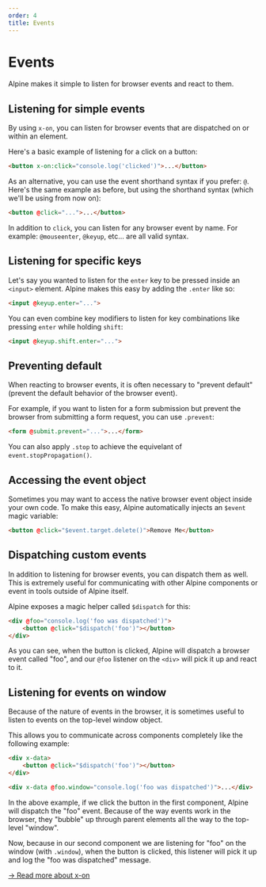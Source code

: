 ```yaml
---
order: 4
title: Events
---
```


# Events

Alpine makes it simple to listen for browser events and react to them.

<a name="listening-for-simple-events"></a>
## Listening for simple events

By using `x-on`, you can listen for browser events that are dispatched on or within an element.

Here's a basic example of listening for a click on a button:

```html
<button x-on:click="console.log('clicked')">...</button>
```

As an alternative, you can use the event shorthand syntax if you prefer: `@`. Here's the same example as before, but using the shorthand syntax (which we'll be using from now on):

```html
<button @click="...">...</button>
```

In addition to `click`, you can listen for any browser event by name. For example: `@mouseenter`, `@keyup`, etc... are all valid syntax.

<a name="listening-for-specific-keys"></a>
## Listening for specific keys

Let's say you wanted to listen for the `enter` key to be pressed inside an `<input>` element. Alpine makes this easy by adding the `.enter` like so:

```html
<input @keyup.enter="...">
```

You can even combine key modifiers to listen for key combinations like pressing `enter` while holding `shift`:

```html
<input @keyup.shift.enter="...">
```

<a name="preventing-default"></a>
## Preventing default

When reacting to browser events, it is often necessary to "prevent default" (prevent the default behavior of the browser event).

For example, if you want to listen for a form submission but prevent the browser from submitting a form request, you can use `.prevent`:

```html
<form @submit.prevent="...">...</form>
```

You can also apply `.stop` to achieve the equivelant of `event.stopPropagation()`.

<a name="accessing-the-event-object"></a>
## Accessing the event object

Sometimes you may want to access the native browser event object inside your own code. To make this easy, Alpine automatically injects an `$event` magic variable:

```html
<button @click="$event.target.delete()">Remove Me</button>
```

<a name="dispatching-custom-events"></a>
## Dispatching custom events

In addition to listening for browser events, you can dispatch them as well. This is extremely useful for communicating with other Alpine components or event in tools outside of Alpine itself.

Alpine exposes a magic helper called `$dispatch` for this:

```html
<div @foo="console.log('foo was dispatched')">
    <button @click="$dispatch('foo')"></button>
</div>
```

As you can see, when the button is clicked, Alpine will dispatch a browser event called "foo", and our `@foo` listener on the `<div>` will pick it up and react to it.

<a name="listening-for-events-on-window"></a>
## Listening for events on window

Because of the nature of events in the browser, it is sometimes useful to listen to events on the top-level window object.

This allows you to communicate across components completely like the following example:


```html
<div x-data>
    <button @click="$dispatch('foo')"></button>
</div>

<div x-data @foo.window="console.log('foo was dispatched')">...</div>
```

In the above example, if we click the button in the first component, Alpine will dispatch the "foo" event. Because of the way events work in the browser, they "bubble" up through parent elements all the way to the top-level "window".

Now, because in our second component we are listening for "foo" on the window (with `.window`), when the button is clicked, this listener will pick it up and log the "foo was dispatched" message.

[→ Read more about x-on](/directives/on)
